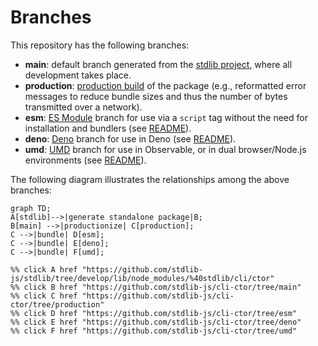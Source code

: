 <!--

@license Apache-2.0

Copyright (c) 2022 The Stdlib Authors.

Licensed under the Apache License, Version 2.0 (the "License");
you may not use this file except in compliance with the License.
You may obtain a copy of the License at

    http://www.apache.org/licenses/LICENSE-2.0

Unless required by applicable law or agreed to in writing, software
distributed under the License is distributed on an "AS IS" BASIS,
WITHOUT WARRANTIES OR CONDITIONS OF ANY KIND, either express or implied.
See the License for the specific language governing permissions and
limitations under the License.

-->

# Branches

This repository has the following branches:

-   **main**: default branch generated from the [stdlib project][stdlib-url], where all development takes place.
-   **production**: [production build][production-url] of the package (e.g., reformatted error messages to reduce bundle sizes and thus the number of bytes transmitted over a network).
-   **esm**: [ES Module][esm-url] branch for use via a `script` tag without the need for installation and bundlers (see [README][esm-readme]).
-   **deno**: [Deno][deno-url] branch for use in Deno (see [README][deno-readme]).
-   **umd**: [UMD][umd-url] branch for use in Observable, or in dual browser/Node.js environments (see [README][umd-readme]).

The following diagram illustrates the relationships among the above branches:

```mermaid
graph TD;
A[stdlib]-->|generate standalone package|B;
B[main] -->|productionize| C[production];
C -->|bundle| D[esm];
C -->|bundle| E[deno];
C -->|bundle| F[umd];

%% click A href "https://github.com/stdlib-js/stdlib/tree/develop/lib/node_modules/%40stdlib/cli/ctor"
%% click B href "https://github.com/stdlib-js/cli-ctor/tree/main"
%% click C href "https://github.com/stdlib-js/cli-ctor/tree/production"
%% click D href "https://github.com/stdlib-js/cli-ctor/tree/esm"
%% click E href "https://github.com/stdlib-js/cli-ctor/tree/deno"
%% click F href "https://github.com/stdlib-js/cli-ctor/tree/umd"
```

[stdlib-url]: https://github.com/stdlib-js/stdlib/tree/develop/lib/node_modules/%40stdlib/cli/ctor
[production-url]: https://github.com/stdlib-js/cli-ctor/tree/production
[deno-url]: https://github.com/stdlib-js/cli-ctor/tree/deno
[deno-readme]: https://github.com/stdlib-js/cli-ctor/blob/deno/README.md
[umd-url]: https://github.com/stdlib-js/cli-ctor/tree/umd
[umd-readme]: https://github.com/stdlib-js/cli-ctor/blob/umd/README.md
[esm-url]: https://github.com/stdlib-js/cli-ctor/tree/esm
[esm-readme]: https://github.com/stdlib-js/cli-ctor/blob/esm/README.md